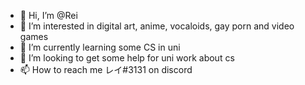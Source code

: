 - 👋 Hi, I’m @Rei
- 👀 I’m interested in digital art, anime, vocaloids, gay porn and video games
- 🌱 I’m currently learning some CS in uni 
- 💞️ I’m looking to get some help for uni work about cs
- 📫 How to reach me レイ#3131 on discord

<!---
Sweetie64/Sweetie64 is a ✨ special ✨ repository because its `README.md` (this file) appears on your GitHub profile.
You can click the Preview link to take a look at your changes.
--->
